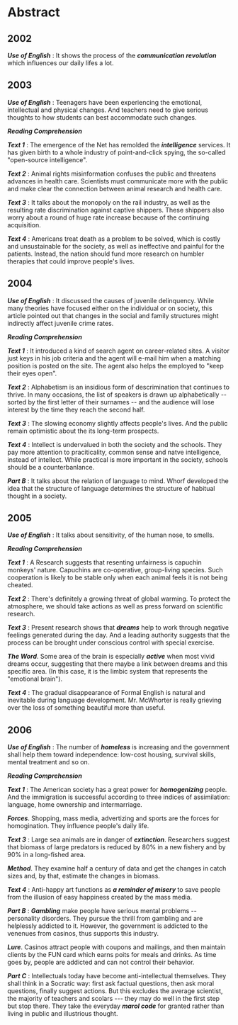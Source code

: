 Abstract
========

2002
----

***Use of English*** :
It shows the process of the ***communication revolution***
which influences our daily lifes a lot.

2003
----

***Use of English*** :
Teenagers have been experiencing the emotional, intellectual
and physical changes. And teachers need to give serious
thoughts to how students can best accommodate such changes.

***Reading Comprehension***

***Text 1*** :
The emergence of the Net has remolded the ***intelligence*** services.
It has given birth to a whole industry of point-and-click spying,
the so-called "open-source intelligence".

***Text 2*** :
Animal rights misinformation confuses the public and threatens
advances in health care. Scientists must communicate more with the
public and make clear the connection between animal research
and health care.

***Text 3*** :
It talks about the monopoly on the rail industry, as well as
the resulting rate discrimination against captive shippers.
These shippers also worry about a round of huge rate increase
because of the continuing acquisition.

***Text 4*** :
Americans treat death as a problem to be solved, which is
costly and unsustainable for the society, as well as
ineffective and painful for the patients. Instead, the nation should
fund more research on humbler therapies that could improve
people's lives.

2004
----

***Use of English*** :
It discussed the causes of juvenile delinquency. While many
theories have focused either on the individual or on society,
this article pointed out that changes in the social and family
structures might indirectly affect juvenile crime rates.

***Reading Comprehension***

***Text 1*** :
It introduced a kind of search agent on career-related sites.
A visitor just keys in his job criteria and the agent will e-mail
him when a matching position is posted on the site.
The agent also helps the employed to "keep their eyes open".

***Text 2*** :
Alphabetism is an insidious form of descrimination that continues
to thrive. In many occasions, the list of speakers is drawn up
alphabetically -- sorted by the first letter of their surnames --
and the audience will lose interest by the time they reach
the second half.

***Text 3*** :
The slowing economy slightly affects people's lives. And
the public remain optimistic about the its long-term prospects.

***Text 4*** :
Intellect is undervalued in both the society and the schools.
They pay more attention to praciticality, common sense
and natve intelligence, instead of intellect.
While practical is more important in the society, schools
should be a counterbanlance.

***Part B*** :
It talks about the relation of language to mind. Whorf developed
the idea that the structure of language determines the structure
of habitual thought in a society.

2005
----

***Use of English*** :
It talks about sensitivity, of the human nose, to smells.

***Reading Comprehension***

***Text 1*** :
A Research suggests that resenting unfairness is capuchin
monkeys' nature. Capuchins are co-operative, group-living species.
Such cooperation is likely to be stable only when each animal
feels it is not being cheated.

***Text 2*** :
There's definitely a growing threat of global warming. To protect
the atmosphere, we should take actions as well as press forward on
scientific research.

***Text 3*** :
Present research shows that ***dreams*** help to work through
negative feelings generated during the day. And a leading
authority suggests that the process can be brought under
conscious control with special exercise.

***The Word***. Some area of the brain is especially ***active***
when most vivid dreams occur, suggesting that there maybe a link
between dreams and this specific area. (In this case, it is the
limbic system that represents the "emotional brain").

***Text 4*** :
The gradual disappearance of Formal English is natural and
inevitable during language development.
Mr. McWhorter is really grieving over the loss
of something beautiful more than useful.

2006
----

***Use of English*** :
The number of ***homeless*** is increasing and the government
shall help them toward independence: low-cost housing,
survival skills, mental treatment and so on.

***Reading Comprehension***

***Text 1*** :
The American society has a great power for ***homogenizing*** people.
And the immigration is successful according to three indices of
assimilation: language, home ownership and intermarriage.

***Forces***. Shopping, mass media, advertizing and sports
are the forces for homogination. They influence people's
daily life.

***Text 3*** :
Large sea animals are in danger of ***extinction***. Researchers
suggest that biomass of large predators is reduced by 80%
in a new fishery and by 90% in a long-fished area.

***Method***. They examine half a century of data and get the changes
in catch sizes and, by that, estimate the changes in biomass.

***Text 4*** :
Anti-happy art functions as ***a reminder of misery*** to save
people from the illusion of easy happiness created by the
mass media.

***Part B*** :
***Gambling*** make people have serious mental problems --
personality disorders. They pursue the thrill
from gambling and are helplessly addicted to it.
However, the government is addicted to the venenues
from casinos, thus supports this industry.

***Lure***. Casinos attract people with coupons and mailings, and then
maintain clients by the FUN card which earns poits
for meals and drinks. As time goes by, people are addicted
and can not control their behavior.

***Part C*** :
Intellectuals today have become anti-intellectual themselves.
They shall think in a Socratic way: first ask factual questions,
then ask moral questions, finally suggest actions. But this
excludes the average scientist, the majority of teachers
and scolars --- they may do well in the first step but stop there.
They take the everyday ***marol code*** for granted rather than
living in public and illustrious thought.
